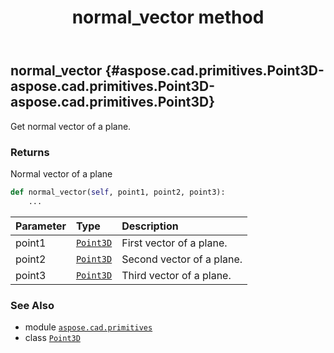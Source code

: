﻿---
title: normal_vector method
second_title: Aspose.CAD for Python via .NET API References
description: 
type: docs
weight: 90
url: /python-net/aspose.cad.primitives/point3d/normal_vector/
is_root: false
---

## normal_vector {#aspose.cad.primitives.Point3D-aspose.cad.primitives.Point3D-aspose.cad.primitives.Point3D}

Get normal vector of a plane.


### Returns 


Normal vector of a plane


```python
def normal_vector(self, point1, point2, point3):
    ...
```


| Parameter | Type | Description |
| :- | :- | :- |
| point1 | [`Point3D`](/cad/python-net/aspose.cad.primitives/point3d) | First vector of a plane. |
| point2 | [`Point3D`](/cad/python-net/aspose.cad.primitives/point3d) | Second vector of a plane. |
| point3 | [`Point3D`](/cad/python-net/aspose.cad.primitives/point3d) | Third vector of a plane. |



### See Also
* module [`aspose.cad.primitives`](../../)
* class [`Point3D`](/cad/python-net/aspose.cad.primitives/point3d)
